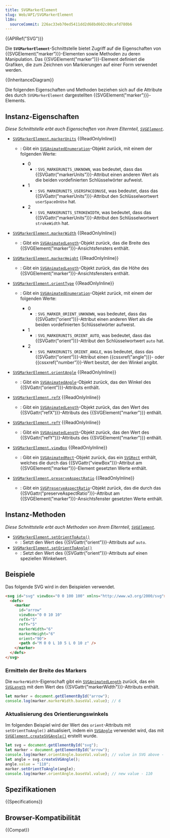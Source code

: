 ```yaml
---
title: SVGMarkerElement
slug: Web/API/SVGMarkerElement
l10n:
  sourceCommit: 226ac33eb70ed5411dd2d68bd602c80cafd780b6
---
```


{{APIRef("SVG")}}

Die **`SVGMarkerElement`**-Schnittstelle bietet Zugriff auf die Eigenschaften von {{SVGElement("marker")}}-Elementen sowie Methoden zu deren Manipulation. Das {{SVGElement("marker")}}-Element definiert die Grafiken, die zum Zeichnen von Markierungen auf einer Form verwendet werden.

{{InheritanceDiagram}}

Die folgenden Eigenschaften und Methoden beziehen sich auf die Attribute des durch `SVGMarkerElement` dargestellten {{SVGElement("marker")}}-Elements.

## Instanz-Eigenschaften

_Diese Schnittstelle erbt auch Eigenschaften von ihrem Elternteil, [`SVGElement`](/de/docs/Web/API/SVGElement)._

- [`SVGMarkerElement.markerUnits`](/de/docs/Web/API/SVGMarkerElement/markerUnits) {{ReadOnlyInline}}

  - : Gibt ein [`SVGAnimatedEnumeration`](/de/docs/Web/API/SVGAnimatedEnumeration)-Objekt zurück, mit einem der folgenden Werte:

    - 0
      - : `SVG_MARKERUNITS_UNKNOWN`, was bedeutet, dass das {{SVGattr("markerUnits")}}-Attribut einen anderen Wert als die beiden vordefinierten Schlüsselwörter aufweist.
    - 1
      - : `SVG_MARKERUNITS_USERSPACEONUSE`, was bedeutet, dass das {{SVGattr("markerUnits")}}-Attribut den Schlüsselwortwert `userSpaceOnUse` hat.
    - 2
      - : `SVG_MARKERUNITS_STROKEWIDTH`, was bedeutet, dass das {{SVGattr("markerUnits")}}-Attribut den Schlüsselwortwert `strokeWidth` hat.

- [`SVGMarkerElement.markerWidth`](/de/docs/Web/API/SVGMarkerElement/markerWidth) {{ReadOnlyInline}}
  - : Gibt ein [`SVGAnimatedLength`](/de/docs/Web/API/SVGAnimatedLength)-Objekt zurück, das die Breite des {{SVGElement("marker")}}-Ansichtsfensters enthält.
- [`SVGMarkerElement.markerHeight`](/de/docs/Web/API/SVGMarkerElement/markerHeight) {{ReadOnlyInline}}
  - : Gibt ein [`SVGAnimatedLength`](/de/docs/Web/API/SVGAnimatedLength)-Objekt zurück, das die Höhe des {{SVGElement("marker")}}-Ansichtsfensters enthält.
- [`SVGMarkerElement.orientType`](/de/docs/Web/API/SVGMarkerElement/orientType) {{ReadOnlyInline}}

  - : Gibt ein [`SVGAnimatedEnumeration`](/de/docs/Web/API/SVGAnimatedEnumeration)-Objekt zurück, mit einem der folgenden Werte:

    - 0
      - : `SVG_MARKER_ORIENT_UNKNOWN`, was bedeutet, dass das {{SVGattr("orient")}}-Attribut einen anderen Wert als die beiden vordefinierten Schlüsselwörter aufweist.
    - 1
      - : `SVG_MARKERUNITS_ORIENT_AUTO`, was bedeutet, dass das {{SVGattr("orient")}}-Attribut den Schlüsselwortwert `auto` hat.
    - 2
      - : `SVG_MARKERUNITS_ORIENT_ANGLE`, was bedeutet, dass das {{SVGattr("orient")}}-Attribut einen {{cssxref("angle")}}- oder {{cssxref("number")}}-Wert besitzt, der den Winkel angibt.

- [`SVGMarkerElement.orientAngle`](/de/docs/Web/API/SVGMarkerElement/orientAngle) {{ReadOnlyInline}}
  - : Gibt ein [`SVGAnimatedAngle`](/de/docs/Web/API/SVGAnimatedAngle)-Objekt zurück, das den Winkel des {{SVGattr("orient")}}-Attributs enthält.
- [`SVGMarkerElement.refX`](/de/docs/Web/API/SVGMarkerElement/refX) {{ReadOnlyInline}}
  - : Gibt ein [`SVGAnimatedLength`](/de/docs/Web/API/SVGAnimatedLength)-Objekt zurück, das den Wert des {{SVGattr("refX")}}-Attributs des {{SVGElement("marker")}} enthält.
- [`SVGMarkerElement.refY`](/de/docs/Web/API/SVGMarkerElement/refY) {{ReadOnlyInline}}
  - : Gibt ein [`SVGAnimatedLength`](/de/docs/Web/API/SVGAnimatedLength)-Objekt zurück, das den Wert des {{SVGattr("refY")}}-Attributs des {{SVGElement("marker")}} enthält.
- [`SVGMarkerElement.viewBox`](/de/docs/Web/API/SVGMarkerElement/viewBox) {{ReadOnlyInline}}
  - : Gibt ein [`SVGAnimatedRect`](/de/docs/Web/API/SVGAnimatedRect)-Objekt zurück, das ein [`SVGRect`](/de/docs/Web/API/SVGRect) enthält, welches die durch das {{SVGattr("viewBox")}}-Attribut am {{SVGElement("marker")}}-Element gesetzten Werte enthält.
- [`SVGMarkerElement.preserveAspectRatio`](/de/docs/Web/API/SVGMarkerElement/preserveAspectRatio) {{ReadOnlyInline}}
  - : Gibt ein [`SVGPreserveAspectRatio`](/de/docs/Web/API/SVGPreserveAspectRatio)-Objekt zurück, das die durch das {{SVGattr("preserveAspectRatio")}}-Attribut am {{SVGElement("marker")}}-Ansichtsfenster gesetzten Werte enthält.

## Instanz-Methoden

_Diese Schnittstelle erbt auch Methoden von ihrem Elternteil, [`SVGElement`](/de/docs/Web/API/SVGElement)._

- [`SVGMarkerElement.setOrientToAuto()`](/de/docs/Web/API/SVGMarkerElement/setOrientToAuto)
  - : Setzt den Wert des {{SVGattr("orient")}}-Attributs auf `auto`.
- [`SVGMarkerElement.setOrientToAngle()`](/de/docs/Web/API/SVGMarkerElement/setOrientToAngle)
  - : Setzt den Wert des {{SVGattr("orient")}}-Attributs auf einen speziellen Winkelwert.

## Beispiele

Das folgende SVG wird in den Beispielen verwendet.

```html
<svg id="svg" viewBox="0 0 100 100" xmlns="http://www.w3.org/2000/svg">
  <defs>
    <marker
      id="arrow"
      viewBox="0 0 10 10"
      refX="5"
      refY="5"
      markerWidth="6"
      markerHeight="6"
      orient="90">
      <path d="M 0 0 L 10 5 L 0 10 z" />
    </marker>
  </defs>
</svg>
```

### Ermitteln der Breite des Markers

Die `markerWidth`-Eigenschaft gibt ein [`SVGAnimatedLength`](/de/docs/Web/API/SVGAnimatedLength) zurück, das ein [`SVGLength`](/de/docs/Web/API/SVGLength) mit dem Wert des {{SVGattr("markerWidth")}}-Attributs enthält.

```js
let marker = document.getElementById("arrow");
console.log(marker.markerWidth.baseVal.value); // 6
```

### Aktualisierung des Orientierungswinkels

Im folgenden Beispiel wird der Wert des `orient`-Attributs mit `setOrientToAngle()` aktualisiert, indem ein [`SVGAngle`](/de/docs/Web/API/SVGAngle) verwendet wird, das mit [`SVGElement.createSVGAngle()`](/de/docs/Web/API/SVGElement/createSVGAngle) erstellt wurde.

```js
let svg = document.getElementById("svg");
let marker = document.getElementById("arrow");
console.log(marker.orientAngle.baseVal.value); // value in SVG above - 90
let angle = svg.createSVGAngle();
angle.value = "110";
marker.setOrientToAngle(angle);
console.log(marker.orientAngle.baseVal.value); // new value - 110
```

## Spezifikationen

{{Specifications}}

## Browser-Kompatibilität

{{Compat}}
